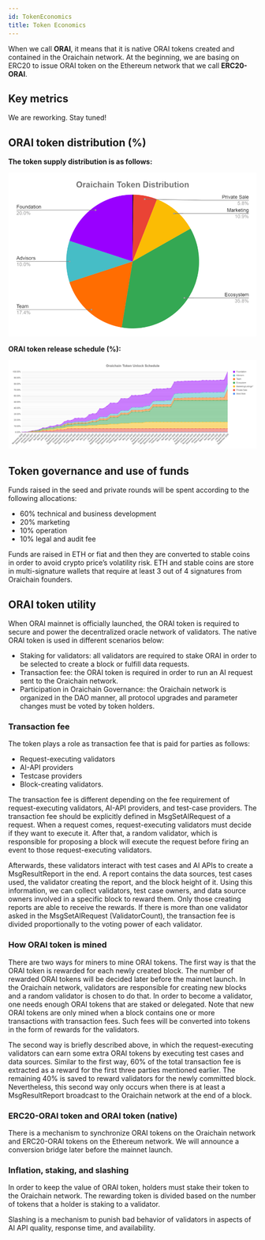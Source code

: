 ```yaml
---
id: TokenEconomics
title: Token Economics
---
```


When we call **ORAI**, it means that it is native ORAI tokens created and contained in the Oraichain network. At the beginning, we are basing on ERC20 to issue ORAI token on the Ethereum network that we call **ERC20-ORAI**.

## Key metrics
We are reworking. Stay tuned!

## ORAI token distribution (%)
**The token supply distribution is as follows:**

![Oraichain’s System Overview](../../static/img/token-allocation-chart.png)

**ORAI token release schedule (%):**

![Oraichain’s System Overview](../../static/img/token-release-schedule.png)

## Token governance and use of funds
Funds raised in the seed and private rounds will be spent according to the following allocations:
- 60% technical and business development
- 20% marketing
- 10% operation
- 10% legal and audit fee

Funds are raised in ETH or fiat and then they are converted to stable coins in order to avoid crypto price’s volatility risk. ETH and stable coins are store in multi-signature wallets that require at least 3 out of 4 signatures from Oraichain founders.

## ORAI token utility
When ORAI mainnet is officially launched, the ORAI token is required to secure and power the decentralized oracle network of validators. The native ORAI token is used in different scenarios below:
- Staking for validators: all validators are required to stake ORAI in order to be selected to create a block or fulfill data requests.
- Transaction fee: the ORAI token is required in order to run an AI request sent to the Oraichain network.
- Participation in Oraichain Governance: the Oraichain network is organized in the DAO manner, all protocol upgrades and parameter changes must be voted by token holders.

### Transaction fee
The token plays a role as transaction fee that is paid for parties as follows:
- Request-executing validators
- AI-API providers
- Testcase providers
- Block-creating validators.

The transaction fee is different depending on the fee requirement of request-executing validators, AI-API providers, and test-case providers. The transaction fee should be explicitly defined in MsgSetAIRequest of a request. When a request comes, request-executing validators must decide if they want to execute it. After that, a random validator, which is responsible for proposing a block will execute the request before firing an event to those request-executing validators.

Afterwards, these validators interact with test cases and AI APIs to create a MsgResultReport in the end. A report contains the data sources, test cases used, the validator creating the report, and the block height of it. Using this information, we can collect validators, test case owners, and data source owners involved in a specific block to reward them. Only those creating reports are able to receive the rewards. If there is more than one validator asked in the MsgSetAIRequest (ValidatorCount), the transaction fee is divided proportionally to the voting power of each validator.

### How ORAI token is mined
There are two ways for miners to mine ORAI tokens. The first way is that the ORAI token is rewarded for each newly created block. The number of rewarded ORAI tokens will be decided later before the mainnet launch. In the Oraichain network, validators are responsible for creating new blocks and a random validator is chosen to do that. In order to become a validator, one needs enough ORAI tokens that are staked or delegated. Note that new ORAI tokens are only mined when a block contains one or more transactions with transaction fees. Such fees will be converted into tokens in the form of rewards for the validators.

The second way is briefly described above, in which the request-executing validators can earn some extra ORAI tokens by executing test cases and data sources. Similar to the first way, 60% of the total transaction fee is extracted as a reward for the first three parties mentioned earlier. The remaining 40% is saved to reward validators for the newly committed block. Nevertheless, this second way only occurs when there is at least a MsgResultReport broadcast to the Oraichain network at the end of a block.

### ERC20-ORAI token and ORAI token (native)
There is a mechanism to synchronize ORAI tokens on the Oraichain network and ERC20-ORAI tokens on the Ethereum network. We will announce a conversion bridge later before the mainnet launch.

### Inflation, staking, and slashing
In order to keep the value of ORAI token, holders must stake their token to the Oraichain network. The rewarding token is divided based on the number of tokens that a holder is staking to a validator.

Slashing is a mechanism to punish bad behavior of validators in aspects of AI API quality, response time, and availability.